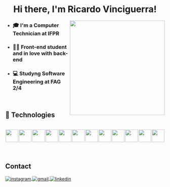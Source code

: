 <h1 align="center">Hi there, I'm Ricardo Vinciguerra!</h1>

<img align="right" width="300" src="./programming.gif" />

- ### 🎓 I'm a Computer Technician at IFPR 
- ### 👨‍💻 Front-end student and in love with back-end 
- ### 💻 Studyng Software Engineering at FAG 2/4 

<br>

## 🧰 Technologies

<br>

<div style="display: flex; justify-content: space-around">
  <img height="40rem" src="https://cdn.jsdelivr.net/gh/devicons/devicon/icons/html5/html5-original.svg" />
  <img height="40rem" src="https://cdn.jsdelivr.net/gh/devicons/devicon/icons/css3/css3-original.svg" />
  <img height="40rem" src="https://cdn.jsdelivr.net/gh/devicons/devicon/icons/javascript/javascript-original.svg" />
  <img height="40rem" src="https://cdn.jsdelivr.net/gh/devicons/devicon/icons/react/react-original.svg" />
  <img height="40rem" src="https://cdn.jsdelivr.net/gh/devicons/devicon/icons/git/git-original.svg" />
  <img height="40rem" src="https://cdn.jsdelivr.net/gh/devicons/devicon/icons/npm/npm-original-wordmark.svg" />
  <img height="40rem" src="https://cdn.jsdelivr.net/gh/devicons/devicon/icons/typescript/typescript-original.svg" />
  <img height="40rem" src="https://cdn.jsdelivr.net/gh/devicons/devicon/icons/linux/linux-original.svg" />
  <img height="40rem" src="https://cdn.jsdelivr.net/gh/devicons/devicon@latest/icons/ubuntu/ubuntu-original.svg" />
  <img height="40rem" src="https://cdn.jsdelivr.net/gh/devicons/devicon@latest/icons/nextjs/nextjs-original.svg" />
  <img height="40rem" src="https://cdn.jsdelivr.net/gh/devicons/devicon@latest/icons/tailwindcss/tailwindcss-original.svg" />
  <img height="40rem" src="https://cdn.jsdelivr.net/gh/devicons/devicon@latest/icons/figma/figma-original.svg" />
</div>

<br>
<br>

## Contact

<p>
  <a href="https://instagram.com/ricardorhv.dev" target="_blank">
    <img align="center" src="https://img.shields.io/badge/Instagram-E4405F?style=for-the-badge&logo=instagram&logoColor=white" alt="instagram"/>
  </a>
  <a href="mailto:ricardorhv.dev@gmail.com" target="_blank">
    <img align="center" src="https://img.shields.io/badge/Gmail-D14836?style=for-the-badge&logo=gmail&logoColor=white" alt="gmail"/>
  </a>
  <a href="https://www.linkedin.com/in/ricardorhv/" target="_blank">
    <img align="center" src="https://img.shields.io/badge/Linkedin-00b4fc?style=for-the-badge&logo=linkedin&logoColor=white" alt="linkedin"/>
  </a>
</p>
